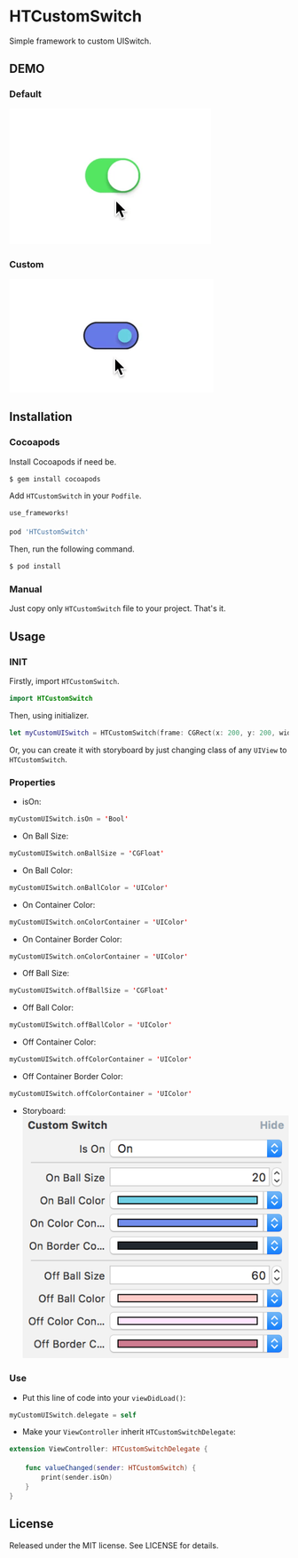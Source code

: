 # HTCustomSwitch
Simple framework to custom UISwitch.

## DEMO

### Default
![](default.gif)

### Custom
![](custom.gif)

## Installation

### Cocoapods

Install Cocoapods if need be.

```bash
$ gem install cocoapods
```

Add `HTCustomSwitch` in your `Podfile`.

```ruby
use_frameworks!

pod 'HTCustomSwitch'
```

Then, run the following command.

```bash
$ pod install
```

### Manual

Just copy only `HTCustomSwitch` file to your project. That's it.

## Usage

### INIT

Firstly, import `HTCustomSwitch`.

```swift
import HTCustomSwitch
```

Then, using initializer.

```swift
let myCustomUISwitch = HTCustomSwitch(frame: CGRect(x: 200, y: 200, width: 80, height: 50))
```

Or, you can create it with storyboard by just changing class of any `UIView` to `HTCustomSwitch`.

### Properties

- isOn:
```swift
myCustomUISwitch.isOn = 'Bool'
```
-  On Ball Size:
```swift
myCustomUISwitch.onBallSize = 'CGFloat'
```
- On Ball Color:
```swift
myCustomUISwitch.onBallColor = 'UIColor'
```
- On Container Color:
```swift
myCustomUISwitch.onColorContainer = 'UIColor'
```
- On Container Border Color:
```swift
myCustomUISwitch.onColorContainer = 'UIColor'
```
-  Off Ball Size:
```swift
myCustomUISwitch.offBallSize = 'CGFloat'
```
- Off Ball Color:
```swift
myCustomUISwitch.offBallColor = 'UIColor'
```
- Off Container Color:
```swift
myCustomUISwitch.offColorContainer = 'UIColor'
```
- Off Container Border Color:
```swift
myCustomUISwitch.offColorContainer = 'UIColor'
```

- Storyboard:<br />
![](storyboardScreenShot.png)

### Use

- Put this line of code into your `viewDidLoad()`:
```swift
myCustomUISwitch.delegate = self
```
- Make  your `ViewController` inherit `HTCustomSwitchDelegate`: 
```swift
extension ViewController: HTCustomSwitchDelegate {

    func valueChanged(sender: HTCustomSwitch) {
        print(sender.isOn)
    }
}
```

## License

Released under the MIT license. See LICENSE for details.
